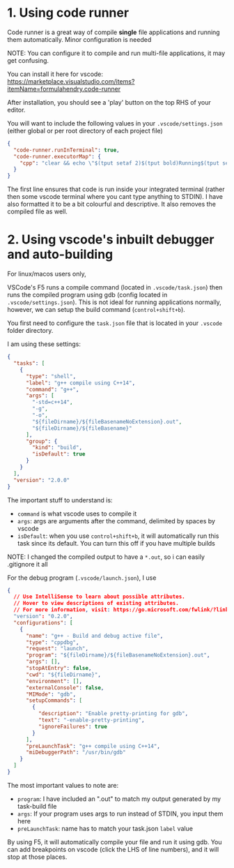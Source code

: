 # 1. Using code runner

Code runner is a great way of compile **single** file applications and running them automatically. Minor configuration is needed

NOTE: You can configure it to compile and run multi-file applications, it may get confusing.

You can install it here for vscode: https://marketplace.visualstudio.com/items?itemName=formulahendry.code-runner

After installation, you should see a 'play' button on the top RHS of your editor.

You will want to include the following values in your `.vscode/settings.json` (either global or per root directory of each project file)

```json
{
  "code-runner.runInTerminal": true,
  "code-runner.executorMap": {
    "cpp": "clear && echo \"$(tput setaf 2)$(tput bold)Running$(tput setaf 1) $fileName$(tput setaf 2). Compiling using g++ -std=c++14$(tput sgr0)\" && cd $dir && g++ -std=c++14 $fileName -o $fileNameWithoutExt.out && $dir$fileNameWithoutExt.out && rm $fileNameWithoutExt.out"
  }
}
```

The first line ensures that code is run inside your integrated terminal (rather then some vscode terminal where you cant type anything to STDIN). I have also formatted it to be a bit colourful and descriptive. It also removes the compiled file as well.

# 2. Using vscode's inbuilt debugger and auto-building

For linux/macos users only,

VSCode's F5 runs a compile command (located in `.vscode/task.json`) then runs the compiled program using gdb (config located in `.vscode/settings.json`). This is not ideal for running applications normally, however, we can setup the build command (`control+shift+b`).

You first need to configure the `task.json` file that is located in your `.vscode` folder directory.

I am using these settings:

```json
{
  "tasks": [
    {
      "type": "shell",
      "label": "g++ compile using C++14",
      "command": "g++",
      "args": [
        "-std=c++14",
        "-g",
        "-o",
        "${fileDirname}/${fileBasenameNoExtension}.out",
        "${fileDirname}/${fileBasename}"
      ],
      "group": {
        "kind": "build",
        "isDefault": true
      }
    }
  ],
  "version": "2.0.0"
}
```

The important stuff to understand is:

- `command` is what vscode uses to compile it
- `args`: args are arguments after the command, delimited by spaces by vscode
- `isDefault`: when you use `control+shift+b`, it will automatically run this task since its default. You can turn this off if you have multiple builds

NOTE: I changed the compiled output to have a `*.out`, so i can easily .gitignore it all

For the debug program (`.vscode/launch.json`), I use

```json
{
  // Use IntelliSense to learn about possible attributes.
  // Hover to view descriptions of existing attributes.
  // For more information, visit: https://go.microsoft.com/fwlink/?linkid=830387
  "version": "0.2.0",
  "configurations": [
    {
      "name": "g++ - Build and debug active file",
      "type": "cppdbg",
      "request": "launch",
      "program": "${fileDirname}/${fileBasenameNoExtension}.out",
      "args": [],
      "stopAtEntry": false,
      "cwd": "${fileDirname}",
      "environment": [],
      "externalConsole": false,
      "MIMode": "gdb",
      "setupCommands": [
        {
          "description": "Enable pretty-printing for gdb",
          "text": "-enable-pretty-printing",
          "ignoreFailures": true
        }
      ],
      "preLaunchTask": "g++ compile using C++14",
      "miDebuggerPath": "/usr/bin/gdb"
    }
  ]
}
```

The most important values to note are:

- `program`: I have included an ".out" to match my output generated by my task-build file
- `args`: If your program uses args to run instead of STDIN, you input them here
- `preLaunchTask`: name has to match your task.json `label` value

By using F5, it will automatically compile your file and run it using gdb. You can add breakpoints on vscode (click the LHS of line numbers), and it will stop at those places.
